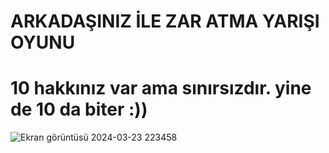<h1>ARKADAŞINIZ İLE ZAR ATMA YARIŞI OYUNU</h1>
<h1>10 hakkınız var ama sınırsızdır. yine de 10 da biter :))</h1>

![Ekran görüntüsü 2024-03-23 223458](https://github.com/arazumut/zaroyunu/assets/150933483/6e8e1fa0-bf5c-4de8-884b-f2fd0ec0f4a3)
